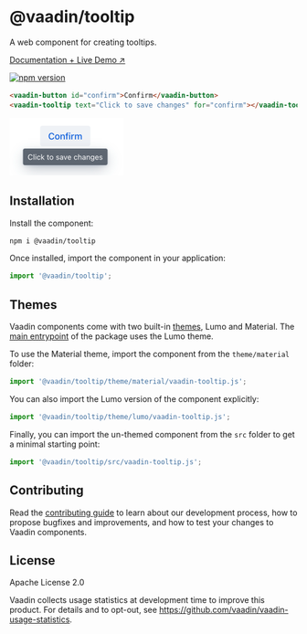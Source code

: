 # @vaadin/tooltip

A web component for creating tooltips.

[Documentation + Live Demo ↗](https://vaadin.com/docs/latest/components/tooltip)

[![npm version](https://badgen.net/npm/v/@vaadin/tooltip)](https://www.npmjs.com/package/@vaadin/tooltip)

```html
<vaadin-button id="confirm">Confirm</vaadin-button>
<vaadin-tooltip text="Click to save changes" for="confirm"></vaadin-tooltip>
```

[<img src="https://raw.githubusercontent.com/vaadin/web-components/main/packages/tooltip/screenshot.png" width="200" alt="Screenshot of vaadin-tooltip">](https://vaadin.com/docs/latest/components/tooltip)

## Installation

Install the component:

```sh
npm i @vaadin/tooltip
```

Once installed, import the component in your application:

```js
import '@vaadin/tooltip';
```

## Themes

Vaadin components come with two built-in [themes](https://vaadin.com/docs/latest/styling), Lumo and Material.
The [main entrypoint](https://github.com/vaadin/web-components/blob/main/packages/tooltip/vaadin-tooltip.js) of the package uses the Lumo theme.

To use the Material theme, import the component from the `theme/material` folder:

```js
import '@vaadin/tooltip/theme/material/vaadin-tooltip.js';
```

You can also import the Lumo version of the component explicitly:

```js
import '@vaadin/tooltip/theme/lumo/vaadin-tooltip.js';
```

Finally, you can import the un-themed component from the `src` folder to get a minimal starting point:

```js
import '@vaadin/tooltip/src/vaadin-tooltip.js';
```

## Contributing

Read the [contributing guide](https://vaadin.com/docs/latest/contributing) to learn about our development process, how to propose bugfixes and improvements, and how to test your changes to Vaadin components.

## License

Apache License 2.0

Vaadin collects usage statistics at development time to improve this product.
For details and to opt-out, see https://github.com/vaadin/vaadin-usage-statistics.

